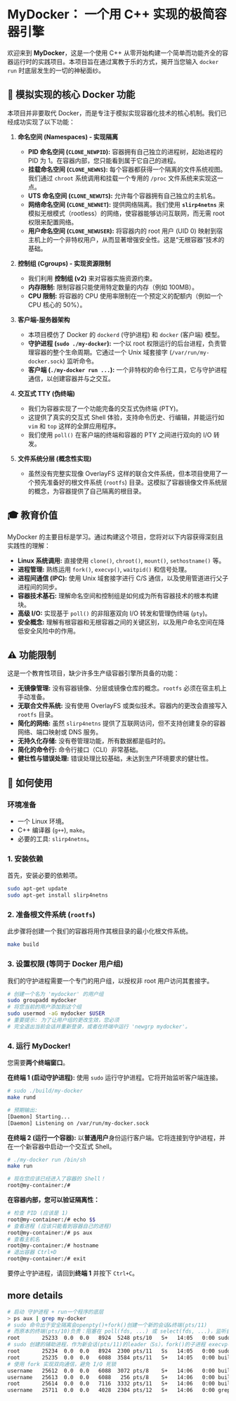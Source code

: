 # MyDocker： 一个用 C++ 实现的极简容器引擎
欢迎来到 **MyDocker**，这是一个使用 C++ 从零开始构建一个简单而功能齐全的容器运行时的实践项目。本项目旨在通过寓教于乐的方式，揭开当您输入 `docker run` 时底层发生的一切的神秘面纱。

## 🌟 模拟实现的核心 Docker 功能
本项目并非要取代 Docker，而是专注于模拟实现容器化技术的核心机制。我们已经成功实现了以下功能：

1.  **命名空间 (Namespaces) - 实现隔离**
    *   **PID 命名空间 (`CLONE_NEWPID`):** 容器拥有自己独立的进程树，起始进程的 PID 为 1。在容器内部，您只能看到属于它自己的进程。
    *   **挂载命名空间 (`CLONE_NEWNS`):** 每个容器都获得一个隔离的文件系统视图。我们通过 `chroot` 系统调用和挂载一个专用的 `/proc` 文件系统来实现这一点。
    *   **UTS 命名空间 (`CLONE_NEWUTS`):** 允许每个容器拥有自己独立的主机名。
    *   **网络命名空间 (`CLONE_NEWNET`):** 提供网络隔离。我们使用 **`slirp4netns`** 来模拟无根模式（rootless）的网络，使容器能够访问互联网，而无需 root 权限来配置网络。
    *   **用户命名空间 (`CLONE_NEWUSER`):** 将容器内的 root 用户 (UID 0) 映射到宿主机上的一个非特权用户，从而显著增强安全性。这是“无根容器”技术的基础。

2.  **控制组 (Cgroups) - 实现资源限制**
    *   我们利用 **控制组 (v2)** 来对容器实施资源约束。
    *   **内存限制:** 限制容器只能使用特定数量的内存（例如 100MB）。
    *   **CPU 限制:** 将容器的 CPU 使用率限制在一个预定义的配额内（例如一个 CPU 核心的 50%）。

3.  **客户端-服务器架构**
    *   本项目模仿了 Docker 的 `dockerd` (守护进程) 和 `docker` (客户端) 模型。
    *   **守护进程 (`sudo ./my-docker`):** 一个以 root 权限运行的后台进程，负责管理容器的整个生命周期。它通过一个 Unix 域套接字 (`/var/run/my-docker.sock`) 监听命令。
    *   **客户端 (`./my-docker run ...`):** 一个非特权的命令行工具，它与守护进程通信，以创建容器并与之交互。

4.  **交互式 TTY (伪终端)**
    *   我们为容器实现了一个功能完备的交互式伪终端 (PTY)。
    *   这提供了真实的交互式 Shell 体验，支持命令历史、行编辑，并能运行如 `vim` 和 `top` 这样的全屏应用程序。
    *   我们使用 `poll()` 在客户端的终端和容器的 PTY 之间进行双向的 I/O 转发。

5.  **文件系统分层 (概念性实现)**
    *   虽然没有完整实现像 OverlayFS 这样的联合文件系统，但本项目使用了一个预先准备好的根文件系统 (`rootfs`) 目录。这模拟了容器镜像文件系统层的概念，为容器提供了自己隔离的根目录。

## 🎓 教育价值
MyDocker 的主要目标是学习。通过构建这个项目，您将对以下内容获得深刻且实践性的理解：

*   **Linux 系统调用:** 直接使用 `clone()`, `chroot()`, `mount()`, `sethostname()` 等。
*   **进程管理:** 熟练运用 `fork()`, `execvp()`, `waitpid()` 和信号处理。
*   **进程间通信 (IPC):** 使用 Unix 域套接字进行 C/S 通信，以及使用管道进行父子进程间的同步。
*   **容器技术基石:** 理解命名空间和控制组是如何成为所有容器技术的根本构建块。
*   **高级 I/O:** 实现基于 `poll()` 的非阻塞双向 I/O 转发和管理伪终端 (`pty`)。
*   **安全概念:** 理解有根容器和无根容器之间的关键区别，以及用户命名空间在降低安全风险中的作用。

## ⚠️ 功能限制
这是一个教育性项目，缺少许多生产级容器引擎所具备的功能：

*   **无镜像管理:** 没有容器镜像、分层或镜像仓库的概念。`rootfs` 必须在宿主机上手动准备。
*   **无联合文件系统:** 没有使用 OverlayFS 或类似技术。容器内的更改会直接写入 `rootfs` 目录。
*   **简化的网络:** 虽然 `slirp4netns` 提供了互联网访问，但不支持创建复杂的容器网络、端口映射或 DNS 服务。
*   **无持久化存储:** 没有卷管理功能，所有数据都是临时的。
*   **简化的命令行:** 命令行接口（CLI）非常基础。
*   **健壮性与错误处理:** 错误处理比较基础，未达到生产环境要求的健壮性。

## 🚀 如何使用

### 环境准备
*   一个 Linux 环境。
*   C++ 编译器 (`g++`), `make`。
*   必要的工具: `slirp4netns`。

### 1. 安装依赖
首先，安装必要的依赖项。
```bash
sudo apt-get update
sudo apt-get install slirp4netns
```

### 2. 准备根文件系统 (`rootfs`)
此步骤将创建一个我们的容器将用作其根目录的最小化根文件系统。
```bash
make build
```

### 3. 设置权限 (等同于 Docker 用户组)
我们的守护进程需要一个专门的用户组，以授权非 root 用户访问其套接字。
```bash
# 创建一个名为 'mydocker' 的用户组
sudo groupadd mydocker
# 将您当前的用户添加到这个组
sudo usermod -aG mydocker $USER
# 重要提示: 为了让用户组的更改生效，您必须
# 完全退出当前会话并重新登录，或者在终端中运行 'newgrp mydocker'。
```

### 4. 运行 MyDocker!
您需要**两个终端窗口**。

**在终端 1 (启动守护进程):**
使用 `sudo` 运行守护进程。它将开始监听客户端连接。
```sh
# sudo ./build/my-docker
make rund
```
```sh
# 预期输出:
[Daemon] Starting...
[Daemon] Listening on /var/run/my-docker.sock
```

**在终端 2 (运行一个容器):**
以**普通用户**身份运行客户端。它将连接到守护进程，并在一个新容器中启动一个交互式 Shell。
```bash
# ./my-docker run /bin/sh
make run
```
```sh
# 现在您应该已经进入了容器的 Shell！
root@my-container:/# 
```

**在容器内部，您可以验证隔离性：**
```bash
# 检查 PID (应该是 1)
root@my-container:/# echo $$
# 查看进程 (应该只能看到容器自己的进程)
root@my-container:/# ps aux
# 查看主机名
root@my-container:/# hostname
# 退出容器 Ctrl+D
root@my-container:/# exit
```

要停止守护进程，请回到**终端 1** 并按下 `Ctrl+C`。

## more details
```sh
# 启动 守护进程 + run一个程序的底层
> ps aux | grep my-docker
# sudo 命令出于安全隔离会openpty()+fork()创建一个新的会话&终端(pts/11)
# 而原本的终端(pts/10)负责：阻塞在 poll(fds, ...) 或 select(fds, ...)，监听自己的 STDIN 和 master_fd 缓冲区。poll()调用返回为可读时，就写到STDOUT
root       25233  0.0  0.0   8924  5248 pts/10   S+   14:05   0:00 sudo build/my-docker
# sudo 创建的辅助进程，作为新会话(pts/11)的leader（Ss），fork()的子进程 execvp("build/my-docker", ...)，父进程作为leader处理信号、子进程退出码、清理等工作
root       25234  0.0  0.0   8924  2300 pts/11   Ss   14:05   0:00 sudo build/my-docker
root       25235  0.0  0.0   6088  3584 pts/11   S+   14:05   0:00 build/my-docker      # 这是主守护进程(Daemon)
# 使用 fork 实现双向通信，避免 I/O 死锁
username   25612  0.0  0.0   6088  3072 pts/8    S+   14:06   0:00 build/my-docker run /bin/sh # 客户端的父进程(Socket -> STDOUT)
username   25613  0.0  0.0   6088   256 pts/8    S+   14:06   0:00 build/my-docker run /bin/sh # 客户端的子进程(STDIN  -> Socket)
root       25614  0.0  0.0   7116  3332 pts/11   S+   14:06   0:00 build/my-docker      # Daemon fork 的 Handler 进程，使用 clone() 创建真正的容器进程
username   25711  0.0  0.0   4028  2304 pts/12   S+   14:06   0:00 grep --color=auto my-docker
```